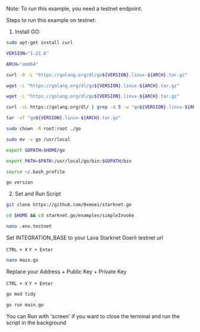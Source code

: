 Note: To run this example, you need a testnet endpoint.

Steps to run this example on testnet:


1. Install GO:
   
 ```bash
sudo apt-get install curl
 ```
 ```bash
VERSION="1.21.6"
 ```
 ```bash
ARCH="amd64"
 ```
 ```bash
curl -O -L "https://golang.org/dl/go${VERSION}.linux-${ARCH}.tar.gz"
 ```
 ```bash
wget -L "https://golang.org/dl/go${VERSION}.linux-${ARCH}.tar.gz"
 ```
 ```bash
wget -L "https://golang.org/dl/go${VERSION}.linux-${ARCH}.tar.gz"
 ```
 ```bash
curl -sL https://golang.org/dl/ | grep -A 5 -w "go${VERSION}.linux-${ARCH}.tar.gz"
 ```
 ```bash
tar -xf "go${VERSION}.linux-${ARCH}.tar.gz"
 ```
 ```bash
sudo chown -R root:root ./go
 ```
 ```bash
sudo mv -v go /usr/local
 ```
 ```bash
export GOPATH=$HOME/go
 ```
 ```bash
export PATH=$PATH:/usr/local/go/bin:$GOPATH/bin
 ```
 ```bash
source ~/.bash_profile
 ```
 ```bash
go version
 ```

2. Set and Run Script

 ```bash
git clone https://github.com/0xmoei/starknet.go
 ```
 ```bash
cd $HOME && cd starknet.go/examples/simpleInvoke
 ```
 ```bash
nano .env.testnet
 ```
Set INTEGRATION_BASE to your Lava Starknet Goerli testnet url 

 `CTRL + X`
 `Y + Enter`
 
 ```bash
nano main.go
 ```
Replace your Address + Public Key + Private Key

 `CTRL + X`
 `Y + Enter`
 
  ```bash
go mod tidy
 ```
 
  ```bash
go run main.go
 ```

You can Run with 'screen' if you want to close the terminal and run the script in the background
